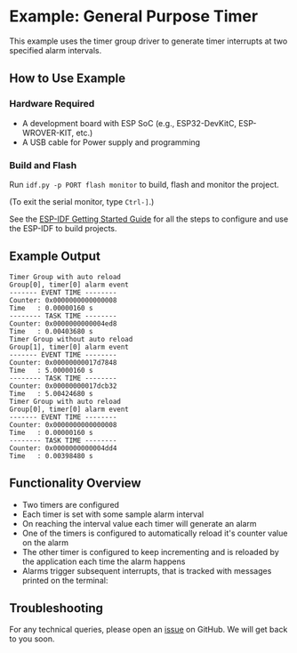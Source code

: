 # Example: General Purpose Timer

This example uses the timer group driver to generate timer interrupts at two specified alarm intervals.

## How to Use Example

### Hardware Required

* A development board with ESP SoC (e.g., ESP32-DevKitC, ESP-WROVER-KIT, etc.)
* A USB cable for Power supply and programming

### Build and Flash

Run `idf.py -p PORT flash monitor` to build, flash and monitor the project.

(To exit the serial monitor, type ``Ctrl-]``.)

See the [ESP-IDF Getting Started Guide](https://idf.espressif.com/) for all the steps to configure and use the ESP-IDF to build projects.
## Example Output

```
Timer Group with auto reload
Group[0], timer[0] alarm event
------- EVENT TIME --------
Counter: 0x0000000000000008
Time   : 0.00000160 s
-------- TASK TIME --------
Counter: 0x0000000000004ed8
Time   : 0.00403680 s
Timer Group without auto reload
Group[1], timer[0] alarm event
------- EVENT TIME --------
Counter: 0x00000000017d7848
Time   : 5.00000160 s
-------- TASK TIME --------
Counter: 0x00000000017dcb32
Time   : 5.00424680 s
Timer Group with auto reload
Group[0], timer[0] alarm event
------- EVENT TIME --------
Counter: 0x0000000000000008
Time   : 0.00000160 s
-------- TASK TIME --------
Counter: 0x0000000000004dd4
Time   : 0.00398480 s
```

## Functionality Overview

* Two timers are configured
* Each timer is set with some sample alarm interval
* On reaching the interval value each timer will generate an alarm
* One of the timers is configured to automatically reload it's counter value on the alarm
* The other timer is configured to keep incrementing and is reloaded by the application each time the alarm happens
* Alarms trigger subsequent interrupts, that is tracked with messages printed on the terminal:

## Troubleshooting

For any technical queries, please open an [issue](https://github.com/espressif/esp-idf/issues) on GitHub. We will get back to you soon.
